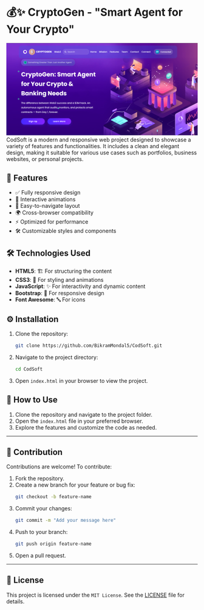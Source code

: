 # 💰✨ CryptoGen - "Smart Agent for Your Crypto"

![Preview](img/CryptoGen.png)
CodSoft is a modern and responsive web project designed to showcase a variety of features and functionalities. It includes a clean and elegant design, making it suitable for various use cases such as portfolios, business websites, or personal projects.

## 🌟 Features
- ✅ Fully responsive design
- 🎨 Interactive animations
- 🧭 Easy-to-navigate layout
- 🌍 Cross-browser compatibility
- ⚡ Optimized for performance
- 🛠️ Customizable styles and components

## 🛠️ Technologies Used
- **HTML5**: 🏗️ For structuring the content
- **CSS3**: 🎨 For styling and animations
- **JavaScript**: ✨ For interactivity and dynamic content
- **Bootstrap**: 📱 For responsive design
- **Font Awesome**: 🔤 For icons

## ⚙️ Installation
1. Clone the repository:
   ```bash
   git clone https://github.com/BikramMondal5/CodSoft.git
   ```
2. Navigate to the project directory:
   ```bash
   cd CodSoft
   ```
3. Open `index.html` in your browser to view the project.

## 🚀 How to Use
1. Clone the repository and navigate to the project folder.
2. Open the `index.html` file in your preferred browser.
3. Explore the features and customize the code as needed.

---

## 🤝 Contribution
Contributions are welcome! To contribute:
1. Fork the repository.
2. Create a new branch for your feature or bug fix:
   ```bash
   git checkout -b feature-name
   ```
3. Commit your changes:
   ```bash
   git commit -m "Add your message here"
   ```
4. Push to your branch:
   ```bash
   git push origin feature-name
   ```
5. Open a pull request.

---

## 📜 License
This project is licensed under the `MIT License`. See the [LICENSE](LICENSE) file for details.

